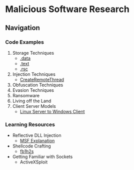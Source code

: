 # Malicious Software Research
## Navigation
### **Code Examples**
1. Storage Techniques  
    - <a href="https://github.com/0xvpr/MWD/blob/main/1.storage-techniques/1.data">.data</a>
    - <a href="https://github.com/0xvpr/MWD/blob/main/1.storage-techniques/2.text">.text</a>
    - <a href="https://github.com/0xvpr/MWD/blob/main/1.storage-techniques/3.rsc">.rsc</a>  
2. Injection Techniques  
    - <a href="https://github.com/0xvpr/MWD/blob/main/2.injection-techniques/1.crt/crt.c">CreateRemoteThread</a>
3. Obfuscation Techniques
4. Evasion Techniques
5. Ransomware 
6. Living off the Land
7. Client Server Models
    - <a href="https://github.com/0xvpr/MWD/blob/main/7.socket/linux_server">Linux Server to Windows Client</a>
### **Learning Resources**
- Reflective DLL Injection  
    - <a href="https://github.com/rapid7/metasploit-framework/wiki/Using-ReflectiveDll-Injection">MSF Explanation</a>  
- Shellcode Crafting  
    - <a href="https://www.exploit-db.com/docs/english/13610-building-your-own-ud-shellcodes-part-1.pdf">fb1h2s</a>
- Getting Familiar with Sockets
    - <a herf="https://www.youtube.com/watch?v=xCEKzqLTvqg&t=1185s">ActiveXSploit</a>
